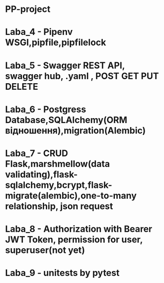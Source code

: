 # PP-project
# Laba_4 - Pipenv WSGI,pipfile,pipfilelock
# Laba_5 - Swagger REST API, swagger hub, .yaml , POST GET PUT DELETE
# Laba_6 - Postgress Database,SQLAlchemy(ORM відношення),migration(Alembic)
# Laba_7 - CRUD Flask,marshmellow(data validating),flask-sqlalchemy,bcrypt,flask-migrate(alembic),one-to-many relationship, json request
# Laba_8 - Authorization with Bearer JWT Token, permission for user, superuser(not yet)
# Laba_9 - unitests by pytest
